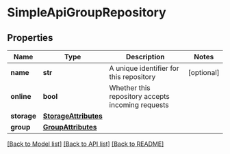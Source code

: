 # SimpleApiGroupRepository

## Properties
Name | Type | Description | Notes
------------ | ------------- | ------------- | -------------
**name** | **str** | A unique identifier for this repository | [optional] 
**online** | **bool** | Whether this repository accepts incoming requests | 
**storage** | [**StorageAttributes**](StorageAttributes.md) |  | 
**group** | [**GroupAttributes**](GroupAttributes.md) |  | 

[[Back to Model list]](../README.md#documentation-for-models) [[Back to API list]](../README.md#documentation-for-api-endpoints) [[Back to README]](../README.md)

